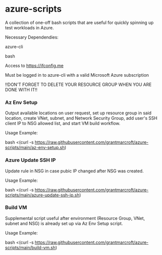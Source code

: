 # azure-scripts

A collection of one-off bash scripts that are useful for quickly spinning up test workloads in Azure.  

Necessary Dependendies:

azure-cli

bash

Access to https://ifconfig.me

Must be logged in to azure-cli with a valid Microsoft Azure subscription

!!DON'T FORGET TO DELETE YOUR RESOURCE GROUP WHEN YOU ARE DONE WITH IT!!

### Az Env Setup ###

Output available locations on user request, set up resource group in said location, create VNet, subnet, and Network Security Group, add user's SSH client IP to NSG allowed list, and start VM build workflow.

Usage Example: 

bash <(curl -s https://raw.githubusercontent.com/grantmarcroft/azure-scripts/main/az-env-setup.sh)

### Azure Update SSH IP ###

Update rule in NSG in case pubic IP changed after NSG was created.

Usage Example:

bash <(curl -s https://raw.githubusercontent.com/grantmarcroft/azure-scripts/main/azure-update-ssh-ip.sh)

### Build VM ###

Supplemental script useful after environment (Resource Group, VNet, subnet and NSG) is already set up via Az Env Setup script.

Usage Example:

bash <(curl -s https://raw.githubusercontent.com/grantmarcroft/azure-scripts/main/build-vm.sh)
